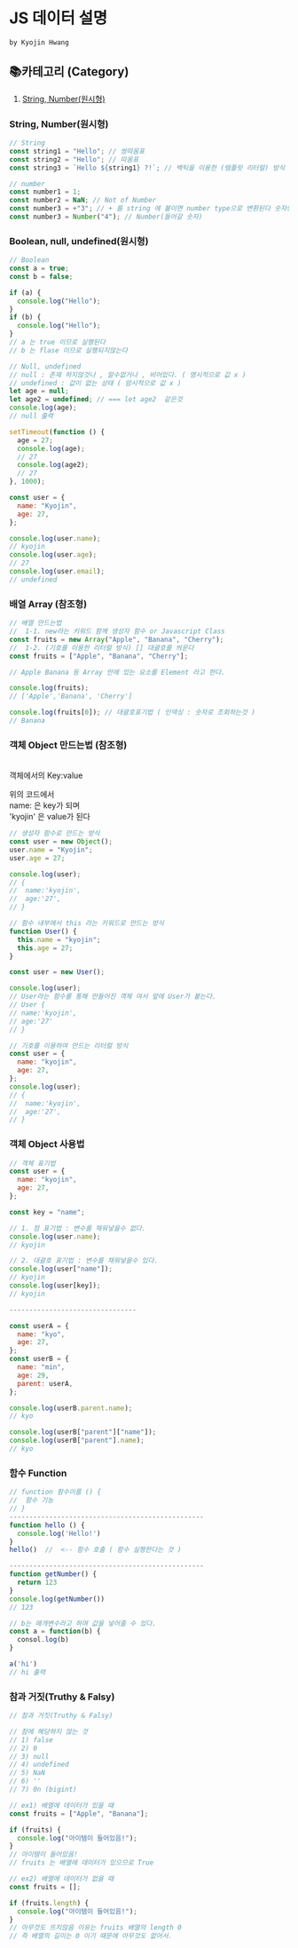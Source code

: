 # JS 데이터 설명

`by Kyojin Hwang`
<br/>

## 📚카테고리 (Category)

1. [String, Number(원시형)](#-산술-할당-증감-연산자)

### String, Number(원시형)

```javascript
// String
const string1 = "Hello"; // 쌍따옴표
const string2 = "Hello"; // 따옴표
const string3 = `Hello ${string1} ?!`; // 백틱을 이용한 (템플릿 리터럴) 방식
```

```javascript
// number
const number1 = 1;
const number2 = NaN; // Not of Number
const number3 = +"3"; // + 를 string 에 붙이면 number type으로 변환된다 숫자만해당
const number3 = Number("4"); // Number(들어갈 숫자)
```

### Boolean, null, undefined(원시형)

```javascript
// Boolean
const a = true;
const b = false;

if (a) {
  console.log("Hello");
}
if (b) {
  console.log("Hello");
}
// a 는 true 이므로 실행된다
// b 는 flase 이므로 실행되지않는다
```

```javascript
// Null, undefined
// null : 존재 하지않것나 , 알수없거나 , 비어있다. ( 명시적으로 값 x )
// undefined : 값이 없는 상태 ( 암시적으로 값 x )
let age = null;
let age2 = undefined; // === let age2  같은것
console.log(age);
// null 출력

setTimeout(function () {
  age = 27;
  console.log(age);
  // 27
  console.log(age2);
  // 27
}, 1000);

const user = {
  name: "Kyojin",
  age: 27,
};

console.log(user.name);
// kyojin
console.log(user.age);
// 27
console.log(user.email);
// undefined
```

### 배열 Array (참조형)

```javascript
// 배열 만드는법
//  1-1. new라는 키워드 함께 생성자 함수 or Javascript Class
const fruits = new Array("Apple", "Banana", "Cherry");
//  1-2. (기호를 이용한 리터럴 방식) [] 대괄호를 씌운다
const fruits = ["Apple", "Banana", "Cherry"];

// Apple Banana 등 Array 안에 있는 요소를 Element 라고 한다.

console.log(fruits);
// ['Apple','Banana', 'Cherry']

console.log(fruits[0]); // 대괄호표기법 ( 인덱싱 : 숫자로 조회하는것 )
// Banana
```

### 객체 Object 만드는법 (참조형)

<br/>
객체에서의 Key:value

위의 코드에서 <br>
name: 은 key가 되며 <br>
'kyojin' 은 value가 된다

```javascript
// 생성자 함수로 만드는 방식
const user = new Object();
user.name = "Kyojin";
user.age = 27;

console.log(user);
// {
//  name:'kyojin',
//  age:'27',
// }
```

```javascript
// 함수 내부에서 this 라는 키워드로 만드는 방식
function User() {
  this.name = "kyojin";
  this.age = 27;
}

const user = new User();

console.log(user);
// User라는 함수를 통해 만들어진 객체 여서 앞에 User가 붙는다.
// User {
// name:'kyojin',
// age:'27'
// }
```

```javascript
// 기호를 이용하여 만드는 리터럴 방식
const user = {
  name: "kyojin",
  age: 27,
};
console.log(user);
// {
//  name:'kyojin',
//  age:'27',
// }
```

### 객체 Object 사용법

```javascript
// 객체 표기법
const user = {
  name: "kyojin",
  age: 27,
};

const key = "name";

// 1. 점 표기법 : 변수를 채워넣을수 없다.
console.log(user.name);
// kyojin

// 2. 대괄호 표기법 : 변수를 채워넣을수 있다.
console.log(user["name"]);
// kyojin
console.log(user[key]);
// kyojin

--------------------------------

const userA = {
  name: "kyo",
  age: 27,
};
const userB = {
  name: "min",
  age: 29,
  parent: userA,
};

console.log(userB.parent.name);
// kyo

console.log(userB["parent"]["name"]);
console.log(userB["parent"].name);
// kyo
```

### 함수 Function

```javascript
// function 함수이름 () {
//  함수 기능
// }
-------------------------------------------------
function hello () {
  console.log('Hello!')
}
hello()  //  <-- 함수 호출 ( 함수 실행한다는 것 )

-------------------------------------------------
function getNumber() {
  return 123
}
console.log(getNumber())
// 123

// b는 매개변수라고 하며 값을 넣어줄 수 있다.
const a = function(b) {
  consol.log(b)
}

a('hi')
// hi 출력
```

### 참과 거짓(Truthy & Falsy)

```javascript
// 참과 거짓(Truthy & Falsy)

// 참에 해당하지 않는 것
// 1) false
// 2) 0
// 3) null
// 4) undefined
// 5) NaN
// 6) ''
// 7) 0n (bigint)

// ex1) 배열에 데이터가 있을 때
const fruits = ["Apple", "Banana"];

if (fruits) {
  console.log("아이템이 들어있음!");
}
// 아이템이 들어있음!
// fruits 는 배열에 데이터가 있으므로 True

// ex2) 배열에 데이터가 없을 때
const fruits = [];

if (fruits.length) {
  console.log("아이템이 들어있음!");
}
// 아무것도 뜨지않음 이유는 fruits 배열의 length 0
// 즉 배열의 길이는 0 이기 때문에 아무것도 없어서.
```

